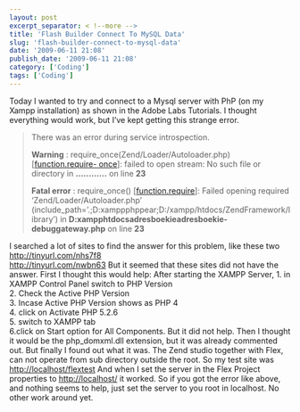 ```yaml
---
layout: post
excerpt_separator: < !--more -->
title: 'Flash Builder Connect To MySQL Data'
slug: 'flash-builder-connect-to-mysql-data'
date: '2009-06-11 21:08'
publish_date: '2009-06-11 21:08'
category: ['Coding']
tags: ['Coding']
---
```

Today I wanted to try and connect to a Mysql server with PhP (on my Xampp
installation) as shown in the Adobe Labs Tutorials. I thought everything would
work, but I’ve kept getting this strange error.

> There was an error during service introspection.  
>  
> **Warning** : require_once(Zend/Loader/Autoloader.php) [[function.require-
once](https://www.vandersluijs.nl/function.require-once)]: failed to open stream:
No such file or directory in **…………** on line **23**  
>  
>  **Fatal error** : require_once()
[[function.require](https://www.vandersluijs.nl/function.require)]: Failed opening
required ‘Zend/Loader/Autoloader.php’
(include_path=’.;D:xamppphppear;D:/xampp/htdocs/ZendFramework/library’) in
**D:xampphtdocsadresboekieadresboekie-debuggateway.php** on line **23**

I searched a lot of sites to find the answer for this problem, like these two
<http://tinyurl.com/nhs7f8>  
<http://tinyurl.com/nwbn63> But it seemed that these sites did not have the
answer. First I thought this would help: After starting the XAMPP Server, 1.
in XAMPP Control Panel switch to PHP Version  
2\. Check the Active PHP Version  
3\. Incase Active PHP Version shows as PHP 4  
4\. click on Activate PHP 5.2.6  
5\. switch to XAMPP tab  
6.click on Start option for All Components. But it did not help. Then I
thought it would be the php_domxml.dll extension, but it was already commented
out. But finally I found out what it was. The Zend studio together with Flex,
can not operate from sub directory outside the root. So my test site was
<http://localhost/flextest> And when I set the server in the Flex Project
properties to <http://localhost/> it worked. So if you got the error like
above, and nothing seems to help, just set the server to you root in
localhost. No other work around yet.

